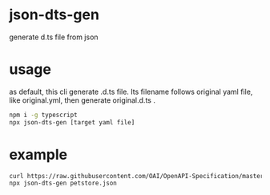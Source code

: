# json-dts-gen
generate d.ts file from json

# usage

as default, this cli generate .d.ts file.
Its filename follows original yaml file, like original.yml, then generate original.d.ts .

```bash
npm i -g typescript
npx json-dts-gen [target yaml file]
```

# example

```bash
curl https://raw.githubusercontent.com/OAI/OpenAPI-Specification/master/examples/v3.0/petstore.json -o petstore.json
npx json-dts-gen petstore.json
```
